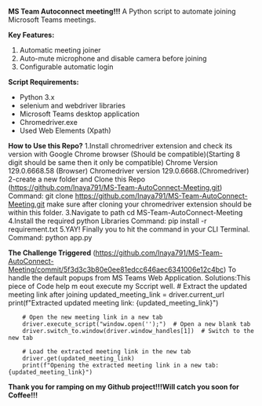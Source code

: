 **MS Team Autoconnect meeting!!!**
A Python script to automate joining Microsoft Teams meetings.

**Key Features:**

1. Automatic meeting joiner
2. Auto-mute microphone and disable camera before joining
3. Configurable automatic login
   
**Script Requirements:**

- Python 3.x
- selenium and webdriver libraries
- Microsoft Teams desktop application
- Chromedriver.exe
- Used Web Elements (Xpath)

**How to Use this Repo?**
1.Install chromedriver extension and check its version with Google Chrome browser (Should be compatible)(Starting 8 digit should be same then it only be compatible)
Chrome Version 129.0.6668.58 (Browser)
Chromedriver version 129.0.6668.(Chromedriver)
2-create a new folder and Clone this Repo (https://github.com/Inaya791/MS-Team-AutoConnect-Meeting.git)
Command: git clone https://github.com/Inaya791/MS-Team-AutoConnect-Meeting.git
make sure after cloning your chromedriver extension should be within this folder.
3.Navigate to path cd MS-Team-AutoConnect-Meeting
4.Install the required python Libraries
Command: pip install -r requirement.txt
5.YAY! Finally you to hit the command in your CLI Terminal.
Command: python app.py

**The Challenge Triggered** (https://github.com/Inaya791/MS-Team-AutoConnect-Meeting/commit/5f3d3c3b80e0ee81edcc646aec6341006e12c4bc)
To handle the default popups from MS Teams Web Application.
Solutions:This piece of Code help m eout execute my Sccript well.
        # Extract the updated meeting link after joining
        updated_meeting_link = driver.current_url
        print(f"Extracted updated meeting link: {updated_meeting_link}")

        # Open the new meeting link in a new tab
        driver.execute_script("window.open('');")  # Open a new blank tab
        driver.switch_to.window(driver.window_handles[1])  # Switch to the new tab

        # Load the extracted meeting link in the new tab
        driver.get(updated_meeting_link)
        print(f"Opening the extracted meeting link in a new tab: {updated_meeting_link}")

**Thank you for ramping on my Github project!!!Will catch you soon for Coffee!!!**
